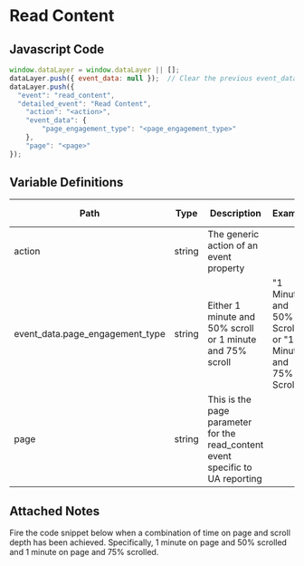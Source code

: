 # Read Content

### 

## Javascript Code
```js
window.dataLayer = window.dataLayer || [];
dataLayer.push({ event_data: null });  // Clear the previous event_data object.
dataLayer.push({
  "event": "read_content",
  "detailed_event": "Read Content",
    "action": "<action>",
    "event_data": {
        "page_engagement_type": "<page_engagement_type>"
    },
    "page": "<page>"
});
```

## Variable Definitions

|Path|Type|Description|Example|Pattern|Min Length|Max Length|Minimum|Maximum|Multiple Of|
| --- | --- | --- | --- | --- | --- | --- | --- | --- | --- |
|action|string|The generic action of an event property||||||||
|event_data.page_engagement_type|string|Either 1 minute and 50% scroll or 1 minute and 75% scroll|"1 Minute and 50% Scroll" or "1 Minute and 75% Scroll"|||||||
|page|string|This is the page parameter for the read\_content event specific to UA reporting||||||||

## Attached Notes

<p><span data-sheets-value="{&quot;1&quot;:2,&quot;2&quot;:&quot;Fire the code snippet below when a combination of time on page and scroll depth has been achieved. Specifically, 1 minute on page and 50% scrolled and 1 minute on page and 75% scrolled.&quot;}" data-sheets-userformat="{&quot;2&quot;:14849,&quot;3&quot;:{&quot;1&quot;:0},&quot;12&quot;:0,&quot;14&quot;:{&quot;1&quot;:2,&quot;2&quot;:0},&quot;15&quot;:&quot;Arial&quot;,&quot;16&quot;:11}">Fire the code snippet below when a combination of time on page and scroll depth has been achieved. Specifically, 1 minute on page and 50% scrolled and 1 minute on page and 75% scrolled.</span></p>
<p><span data-sheets-value="{&quot;1&quot;:2,&quot;2&quot;:&quot;Fire the code snippet below when a combination of time on page and scroll depth has been achieved. Specifically, 1 minute on page and 50% scrolled and 1 minute on page and 75% scrolled.&quot;}" data-sheets-userformat="{&quot;2&quot;:14849,&quot;3&quot;:{&quot;1&quot;:0},&quot;12&quot;:0,&quot;14&quot;:{&quot;1&quot;:2,&quot;2&quot;:0},&quot;15&quot;:&quot;Arial&quot;,&quot;16&quot;:11}"><img title="Read Content" src="https://github.com/searchdiscovery/client-fti-ga4-dl-spec/blob/main/images/Read%20Content.png?raw=true" alt="" /></span></p>

